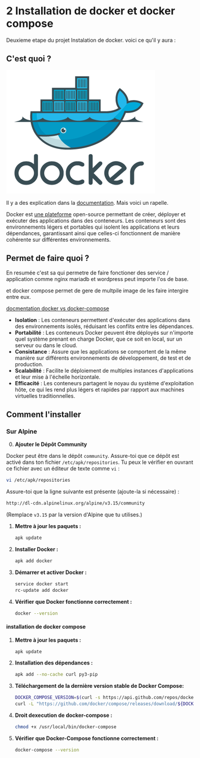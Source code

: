 # 2 Installation de docker et docker compose

Deuxieme etape du projet Instalation de docker.
voici ce qu'il y aura :

## C'est quoi ?

![docker ilustration](./../ilustration/docker.png)

Il y a des explication dans la [documentation](./../concepts/documentation.md#docker).
Mais voici un rapelle.

Docker est [une plateforme](./../concepts/Plateforme_vs_aplication.md) open-source permettant de créer, déployer et exécuter des applications dans des conteneurs.
Les conteneurs sont des environnements légers et portables qui isolent les applications et leurs dépendances, garantissant ainsi que celles-ci fonctionnent de manière cohérente sur différentes environnements.

## Permet de faire quoi ?

En resumée c'est sa qui permetre de faire fonctioner des service / application comme nginx mariadb et wordpress peut importe l'os de base.

et docker compose permet de gere de multpile image de les faire intergire entre eux.

[docmentation docker vs docker-compose](./../concepts/docker_vs_docker_compose.md)


- **Isolation** : Les conteneurs permettent d'exécuter des applications dans des environnements isolés, réduisant les conflits entre les dépendances.
- **Portabilité** : Les conteneurs Docker peuvent être déployés sur n'importe quel système prenant en charge Docker, que ce soit en local, sur un serveur ou dans le cloud.
- **Consistance** : Assure que les applications se comportent de la même manière sur différents environnements de développement, de test et de production.
- **Scalabilité** : Facilite le déploiement de multiples instances d'applications et leur mise à l'échelle horizontale.
- **Efficacité** : Les conteneurs partagent le noyau du système d'exploitation hôte, ce qui les rend plus légers et rapides par rapport aux machines virtuelles traditionnelles.

## Comment l'installer

### Sur Alpine

0. **Ajouter le Dépôt Community**

Docker peut être dans le dépôt `community`. Assure-toi que ce dépôt est activé dans ton fichier `/etc/apk/repositories`. Tu peux le vérifier en ouvrant ce fichier avec un éditeur de texte comme `vi` :

```sh
vi /etc/apk/repositories
```

Assure-toi que la ligne suivante est présente (ajoute-la si nécessaire) :

```sh
http://dl-cdn.alpinelinux.org/alpine/v3.15/community
```

(Remplace `v3.15` par la version d'Alpine que tu utilises.)

1. **Mettre à jour les paquets :**

   ```sh
   apk update
   ```

2. **Installer Docker :**

   ```sh
   apk add docker
   ```

3. **Démarrer et activer Docker :**

   ```sh
   service docker start
   rc-update add docker
   ```

4. **Vérifier que Docker fonctionne correctement :**

   ```sh
   docker --version
   ```

#### installation de docker compose

1. **Mettre à jour les paquets :**

   ```sh
   apk update
   ```

2. **Installation des dépendances :**

   ```sh
   apk add --no-cache curl py3-pip
   ```

3. **Téléchargement de la dernière version stable de Docker Compose:**

   ```sh
   DOCKER_COMPOSE_VERSION=$(curl -s https://api.github.com/repos/docker/compose/releases/latest | grep 'tag_name' | cut -d\" -f4)
   curl -L "https://github.com/docker/compose/releases/download/${DOCKER_COMPOSE_VERSION}/docker-compose-$(uname -s)-$(uname -m)" -o /usr/local/bin/docker-compose
   ```

4. **Droit dexecution de docker-compose :**

   ```sh
   chmod +x /usr/local/bin/docker-compose
   ```

4. **Vérifier que Docker-Compose fonctionne correctement :**

   ```sh
   docker-compose --version
   ```

